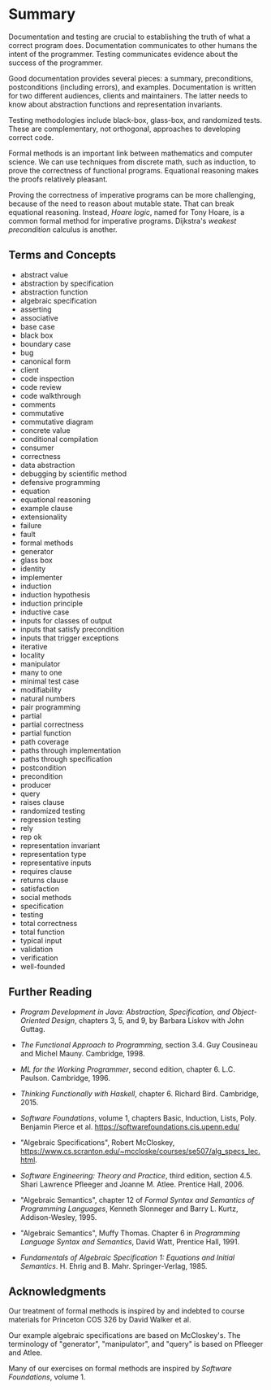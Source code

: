 # Summary

Documentation and testing are crucial to establishing the truth of what a
correct program does. Documentation communicates to other humans the intent of
the programmer. Testing communicates evidence about the success of the
programmer.

Good documentation provides several pieces:  a summary, preconditions,
postconditions (including errors), and examples.  Documentation is written
for two different audiences, clients and maintainers.  The latter needs
to know about abstraction functions and representation invariants.

Testing methodologies include black-box, glass-box, and randomized tests. These
are complementary, not orthogonal, approaches to developing correct code.

Formal methods is an important link between mathematics and computer science. We
can use techniques from discrete math, such as induction, to prove the
correctness of functional programs. Equational reasoning makes the proofs
relatively pleasant.

Proving the correctness of imperative programs can be more challenging, because
of the need to reason about mutable state. That can break equational reasoning.
Instead, _Hoare logic_, named for Tony Hoare, is a common formal method for
imperative programs. Dijkstra's _weakest precondition_ calculus is another.

## Terms and Concepts

* abstract value
* abstraction by specification
* abstraction function
* algebraic specification
* asserting
* associative
* base case
* black box
* boundary case
* bug
* canonical form
* client
* code inspection
* code review
* code walkthrough
* comments
* commutative
* commutative diagram
* concrete value
* conditional compilation
* consumer
* correctness
* data abstraction
* debugging by scientific method
* defensive programming
* equation
* equational reasoning
* example clause
* extensionality
* failure
* fault
* formal methods
* generator
* glass box
* identity
* implementer
* induction
* induction hypothesis
* induction principle
* inductive case
* inputs for classes of output
* inputs that satisfy precondition
* inputs that trigger exceptions
* iterative
* locality
* manipulator
* many to one
* minimal test case
* modifiability
* natural numbers
* pair programming
* partial
* partial correctness
* partial function
* path coverage
* paths through implementation
* paths through specification
* postcondition
* precondition
* producer
* query
* raises clause
* randomized testing
* regression testing
* rely
* rep ok
* representation invariant
* representation type
* representative inputs
* requires clause
* returns clause
* satisfaction
* social methods
* specification
* testing
* total correctness
* total function
* typical input
* validation
* verification
* well-founded

## Further Reading

- *Program Development in Java: Abstraction, Specification, and
  Object-Oriented Design*, chapters 3, 5, and 9, by Barbara
  Liskov with John Guttag.

- *The Functional Approach to Programming*, section 3.4.  Guy Cousineau and
  Michel Mauny. Cambridge, 1998.

- *ML for the Working Programmer*, second edition, chapter 6.  L.C. Paulson.
  Cambridge, 1996.

- *Thinking Functionally with Haskell*, chapter 6.  Richard Bird.  Cambridge,
  2015.

- *Software Foundations*, volume 1, chapters Basic, Induction, Lists, Poly.
  Benjamin Pierce et al. https://softwarefoundations.cis.upenn.edu/

- "Algebraic Specifications", Robert McCloskey,
  https://www.cs.scranton.edu/~mccloske/courses/se507/alg_specs_lec.html.

- *Software Engineering: Theory and Practice*, third edition, section 4.5.
  Shari Lawrence Pfleeger and Joanne M. Atlee.  Prentice Hall, 2006.

- "Algebraic Semantics", chapter 12 of *Formal Syntax and Semantics of
  Programming Languages*, Kenneth Slonneger and Barry L. Kurtz, Addison-Wesley,
  1995.

- "Algebraic Semantics", Muffy Thomas.  Chapter 6 in *Programming Language
  Syntax and Semantics*, David Watt, Prentice Hall, 1991.

- *Fundamentals of Algebraic Specification 1: Equations and Initial Semantics*.
  H. Ehrig and B. Mahr.  Springer-Verlag, 1985.

## Acknowledgments

Our treatment of formal methods is inspired by and indebted to course materials
for Princeton COS 326 by David Walker et al.

Our example algebraic specifications are based on McCloskey's. The terminology
of "generator", "manipulator", and "query" is based on Pfleeger and Atlee.

Many of our exercises on formal methods are inspired by *Software Foundations*,
volume 1.